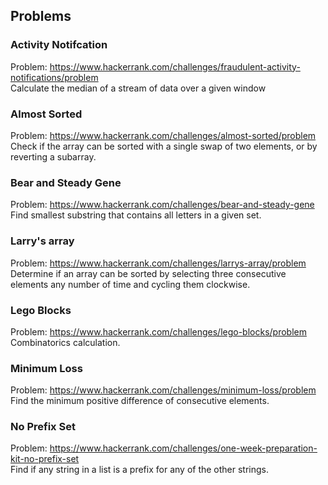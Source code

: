 ## Problems

### Activity Notifcation
Problem: https://www.hackerrank.com/challenges/fraudulent-activity-notifications/problem
\
Calculate the median of a stream of data over a given window

### Almost Sorted
Problem: https://www.hackerrank.com/challenges/almost-sorted/problem
\
Check if the array can be sorted with a single swap of two elements, or by reverting a subarray.

### Bear and Steady Gene

Problem: https://www.hackerrank.com/challenges/bear-and-steady-gene
\
Find smallest substring that contains all letters in a given set.

### Larry's array
Problem: https://www.hackerrank.com/challenges/larrys-array/problem
\
Determine if an array can be sorted by selecting three consecutive elements any number of time and cycling them clockwise.

### Lego Blocks
Problem: https://www.hackerrank.com/challenges/lego-blocks/problem
\
Combinatorics calculation.

### Minimum Loss
Problem: https://www.hackerrank.com/challenges/minimum-loss/problem
\
Find the minimum positive difference of consecutive elements.

### No Prefix Set
Problem: https://www.hackerrank.com/challenges/one-week-preparation-kit-no-prefix-set
\
Find if any string in a list is a prefix for any of the other strings.
